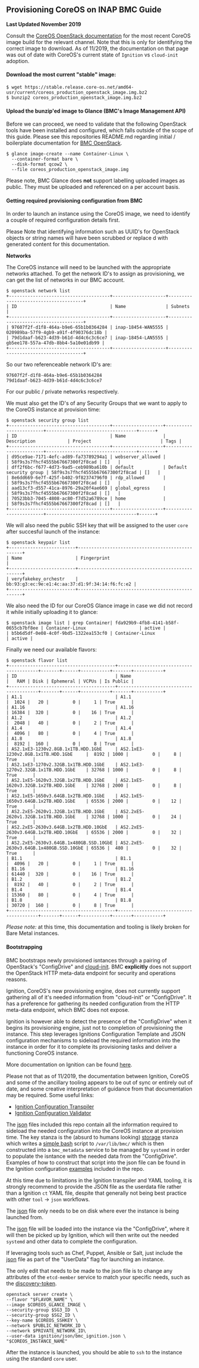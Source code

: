 ## Provisioning CoreOS on INAP BMC Guide

**Last Updated November 2019**

Consult the [CoreOS OpenStack documentation](https://coreos.com/os/docs/latest/booting-on-openstack.html) for the most recent CoreOS image build for the relevant channel. 
Note that this is only for identifying the correct image to download. 
As of 11/2019, the documentation on that page was out of date with CoreOS's current state of `Ignition` vs `cloud-init` adoption.

#### Download the most current "stable" image:
```
$ wget https://stable.release.core-os.net/amd64-usr/current/coreos_production_openstack_image.img.bz2
$ bunzip2 coreos_production_openstack_image.img.bz2
```

#### Upload the bunzip'ed image to Glance (BMC's Image Management API)

Before we can proceed, we need to validate that the following OpenStack tools have been installed and configured, which falls outside of the scope of this guide. Please see this repositories README.md regarding initial / boilerplate documentation for [BMC OpenStack](../README.md).

```
$ glance image-create --name Container-Linux \
  --container-format bare \
  --disk-format qcow2 \
  --file coreos_production_openstack_image.img
```

Please note, BMC Glance does **not** support labelling uploaded images as public. They must be uploaded and referenced on a per account basis.

#### Getting required provisioning configuration from BMC

In order to launch an instance using the CoreOS image, we need to identify a couple of required configuration details first.

Please Note that identifying information such as
 UUID's for OpenStack objects or string names will have been scrubbed or replace
d with generated content for this documentation.

**Networks**

The CoreOS instance will need to be launched with the appropriate networks attached. To get the network ID's to assign as provisioning, we can get the list of networks in our BMC account.

```
$ openstack network list
+--------------------------------------+--------------------+--------------------------------------+
| ID                                   | Name               | Subnets                              |
+--------------------------------------+--------------------+--------------------------------------+
| 97607f2f-d1f8-464a-b9e6-65b1b0364284 | inap-18454-WAN5555 | 020989ba-57f9-4gb9-a91f-4f90376dc18b |
| 79d1daaf-b623-4d39-b61d-4d4c6c3c6ce7 | inap-18454-LAN5555 | gb5ee178-557a-47db-8bb4-5a10e01db99 |
+--------------------------------------+--------------------+--------------------------------------+
```

So our two referenceable network ID's are:
```
97607f2f-d1f8-464a-b9e6-65b1b0364284
79d1daaf-b623-4d39-b61d-4d4c6c3c6ce7
```
For our public / private networks respectively.

We must also get the ID's of any Security Groups that we want to apply to the CoreOS instance at provision time:

```
$ openstack security group list
+--------------------------------------+-------------------+------------------------+----------------------------------+------+
| ID                                   | Name              | Description            | Project                          | Tags |
+--------------------------------------+-------------------+------------------------+----------------------------------+------+
| d95ce9ae-7171-4efc-ad89-fa73789294a1 | webserver_allowed |                        | 58f9s3s7fhcf4555b67667300f2f8cad | []   |
| dff2f6bc-f677-4d73-9ad5-ceb989ba610b | default           | Default security group | 58f9s3s7fhcf4555b67667300f2f8cad | []   |
| 8e6dd669-6e7f-425f-b402-9f82374796f0 | rdp_allowed       |                        | 58f9s3s7fhcf4555b67667300f2f8cad | []   |
| aad13cf3-d557-41ca-8976-29a20f4ae669 | global_egress     |                        | 58f9s3s7fhcf4555b67667300f2f8cad | []   |
| 70523bb3-7045-4808-ac80-f7d52a6789ce | home              |                        | 58f9s3s7fhcf4555b67667300f2f8cad | []   |
+--------------------------------------+-------------------+------------------------+----------------------------------+------+
```

We will also need the public SSH key that will be assigned to the user `core` after succesful launch of the instance:

```
$ openstack keypair list
+-------------------------+-------------------------------------------------+
| Name                    | Fingerprint                                     |
+-------------------------+-------------------------------------------------+
| veryfakekey_orchestr    | bb:93:g3:ec:9e:e1:4c:aa:37:d1:9f:34:14:f6:fc:e2 |
+-------------------------+-------------------------------------------------+
```

We also need the ID for our CoreOS Glance image in case we did not record it while initially uploading it to glance:

```
$ openstack image list | grep Container| fda929b9-4fb8-4141-b58f-0655cb7bf8ee | Container-Linux                    | active |
| b5b6d5df-0e08-4c0f-9bd5-1322ea153cf0 | Container-Linux                    | active |
```

Finally we need our available flavors:

```
$ openstack flavor list
+----------------------------------------+----------------------------------------+-------+------+-----------+-------+-----------+
| ID                                     | Name                                   |   RAM | Disk | Ephemeral | VCPUs | Is Public |
+----------------------------------------+----------------------------------------+-------+------+-----------+-------+-----------+
| A1.1                                   | A1.1                                   |  1024 |   20 |         0 |     1 | True      |
| A1.16                                  | A1.16                                  | 16384 |  320 |         0 |    16 | True      |
| A1.2                                   | A1.2                                   |  2048 |   40 |         0 |     2 | True      |
| A1.4                                   | A1.4                                   |  4096 |   80 |         0 |     4 | True      |
| A1.8                                   | A1.8                                   |  8192 |  160 |         0 |     8 | True      |
| AS2.1xE3-1230v2.8GB.1x1TB.HDD.1GbE     | AS2.1xE3-1230v2.8GB.1x1TB.HDD.1GbE     |  8192 | 1000 |         0 |     8 | True      |
| AS2.1xE3-1270v2.32GB.1x1TB.HDD.1GbE    | AS2.1xE3-1270v2.32GB.1x1TB.HDD.1GbE    | 32768 | 1000 |         0 |     8 | True      |
| AS2.1xE5-1620v3.32GB.1x2TB.HDD.1GbE    | AS2.1xE5-1620v3.32GB.1x2TB.HDD.1GbE    | 32768 | 2000 |         0 |     8 | True      |
| AS2.1xE5-1650v3.64GB.1x2TB.HDD.1GbE    | AS2.1xE5-1650v3.64GB.1x2TB.HDD.1GbE    | 65536 | 2000 |         0 |    12 | True      |
| AS2.2xE5-2620v1.32GB.1x1TB.HDD.1GbE    | AS2.2xE5-2620v1.32GB.1x1TB.HDD.1GbE    | 32768 | 1000 |         0 |    24 | True      |
| AS2.2xE5-2630v3.64GB.1x2TB.HDD.10GbE   | AS2.2xE5-2630v3.64GB.1x2TB.HDD.10GbE   | 65536 | 2000 |         0 |    32 | True      |
| AS2.2xE5-2630v3.64GB.1x480GB.SSD.10GbE | AS2.2xE5-2630v3.64GB.1x480GB.SSD.10GbE | 65536 |  480 |         0 |    32 | True      |
| B1.1                                   | B1.1                                   |  4096 |   20 |         0 |     1 | True      |
| B1.16                                  | B1.16                                  | 61440 |  320 |         0 |    16 | True      |
| B1.2                                   | B1.2                                   |  8192 |   40 |         0 |     2 | True      |
| B1.4                                   | B1.4                                   | 15360 |   80 |         0 |     4 | True      |
| B1.8                                   | B1.8                                   | 30720 |  160 |         0 |     8 | True      |
+----------------------------------------+----------------------------------------+-------+------+-----------+-------+-----------+
```

*Please note:* at this time, this documentation and tooling is likely broken for Bare Metal instances.


#### Bootstrapping 

BMC bootstraps newly provisioned isntances through a pairing of OpenStack's "ConfigDrive" and [cloud-init](https://cloudinit.readthedocs.io/en/latest/). BMC **explicitly** does not support the OpenStack HTTP meta-data endpoint for security and operations reasons.

Ignition, CoreOS's new provisioning engine, does not currently support gathering all of it's needed information from "cloud-init" or "ConfigDrive". It has a preference for gathering its needed configuration from the HTTP meta-data endpoint, which BMC does not expose.

Ignition is however able to detect the presence of the "ConfigDrive" when it begins its provisioning engine, just not to completion of provisioning the instance. This step leverages Ignitions Configuration Template and JSON configuration mechanisms to sideload the required information into the instance in order for it to complete its provisioning tasks and deliver a functioning CoreOS instance.

More documentation on Ignition can be found [here](https://coreos.com/ignition/docs/latest/). 

Please not that as of 11/2019, the documentation between Ignition, CoreOS and some of the ancillary tooling appears to be out of sync or entirely out of date, and some creative interpretation of guidance from that documentation may be required. Some useful links:

* [Ignition Configuration Transpiler](https://coreos.com/os/docs/latest/overview-of-ct.html)
* [Ignition Configuration Validator](https://coreos.com/validate/)

The [json](ignition/json/) files included this repo contain all the information required to sideload the needed configuration into the CoreOS instance at provision time. The key stanza is the (absurd to humans looking) [storage](https://github.com/dlotterman/inap_demo_platform/blob/16a664aa27a57af684adc9177bfee66d561fe39c/coreos/ignition/json/bmc_ignition.json#L23P) stanza which writes a [simple bash](scripts/) script to `/var/lib/bmc/` which is then constructed into a `bmc_metadata` service to be managed by `systemd` in order to populate the isntance with the needed data from the "ConfigDrive". Examples of how to construct that script into the json file can be found in the Ignition configuration [examples](ignition/ct/) included in the repo.

At this time due to limitations in the Ignition transpiler and YAML tooling, it is strongly recommend to provide the JSON file as the userdata file rather than a Ignition `ct` YAML file, despite that generally not being best practice with other `tool` -> `json` workflows.

The [json](ignition/json/bmc_ignition.json) file only needs to be on disk where ever the instance is being launched from. 

The [json](ignition/json/bmc_ignition.json) file will be loaded into the instance via the "ConfigDrive", where it will then be picked up by Ignition, which will then write out the needed `systemd` and other data to complete the configuration.

If leveraging tools such as Chef, Puppet, Ansible or Salt, just include the [json](ignition/json/bmc_ignition.json) file as part of the "UserData" flag for launching an instance.

The only edit that needs to be made to the json file is to change any attributes of the `etcd-member` service to match your specific needs, such as the [discovery-token](https://github.com/dlotterman/inap_demo_platform/blob/16a664aa27a57af684adc9177bfee66d561fe39c/coreos/ignition/json/bmc_ignition.json#L32).

```
openstack server create \
--flavor "$FLAVOR_NAME" \
--image $COREOS_GLANCE_IMAGE \
--security-group $SG3_ID  \
--security-group $SG2_ID \
--key-name $COREOS_SSHKEY \
--network $PUBLIC_NETWORK_ID \
--network $PRIVATE_NETWORK_ID\
--user-data ignition/json/bmc_ignition.json \
"$COREOS_INSTANCE_NAME"
```

After the instance is launched, you should be able to `ssh` to the instance using the standard `core` user.
